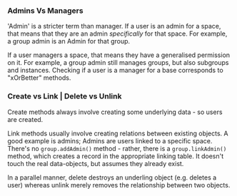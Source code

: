 ### Admins Vs Managers

'Admin' is a stricter term than manager.
If a user is an admin for a space, that means that they are an admin _specifically_ for that space. For example, a group admin is an Admin for that group.

If a user managers a space, that means they have a generalised permission on it. For example, a group admin still manages groups, but also subgroups and instances. Checking if a user is a manager for a base corresponds to "xOrBetter" methods.

### Create vs Link | Delete vs Unlink

Create methods always involve creating some underlying data - so users are created.

Link methods usually involve creating relations between existing objects. A good example is admins;
Admins are users linked to a specific space. There's no `group.addAdmin()` method - rather, there is a `group.linkAdmin()` method, which creates a record in the appropriate linking table. It doesn't touch the real data-objects, but assumes they already exist.

In a parallel manner, delete destroys an underling object (e.g. deletes a user) whereas unlink merely removes the relationship between two objects.
